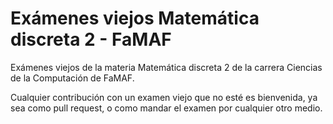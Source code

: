# Exámenes viejos Matemática discreta 2 - FaMAF

Exámenes viejos de la materia Matemática discreta 2 de la carrera Ciencias de la Computación de FaMAF.

Cualquier contribución con un examen viejo que no esté es bienvenida, ya sea como pull request, o como mandar el examen por cualquier otro medio.



